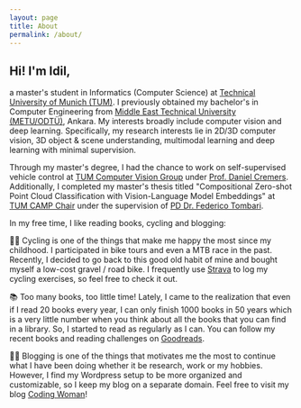 ```yaml
---
layout: page
title: About
permalink: /about/
---
```


## Hi! I'm Idil,

a master's student in Informatics (Computer Science) at <a href="https://www.tum.de/en/">Technical University of Munich (TUM)</a>.
I previously obtained my bachelor's in Computer Engineering from <a href="https://ceng.metu.edu.tr/">Middle East Technical University (METU/ODTÜ)</a>, Ankara. 
My interests broadly include computer vision and deep learning. Specifically, my research interests lie in 2D/3D computer vision, 3D object & scene understanding, multimodal learning and deep learning with minimal supervision.

Through my master's degree, I had the chance to work on self-supervised vehicle control at <a href="https://cvg.cit.tum.de/">TUM Computer Vision Group</a> under <a href="https://cvg.cit.tum.de/members/cremers">Prof. Daniel Cremers</a>. Additionally, I completed my master's thesis titled "Compositional Zero-shot Point Cloud Classification with Vision-Language Model Embeddings" at <a href="https://www.cs.cit.tum.de/en/camp/">TUM CAMP Chair</a> under the supervision of <a href="https://www.cs.cit.tum.de/camp/members/senior-research-scientists/federico-tombari/">PD Dr. Federico Tombari</a>.

In my free time, I like reading books, cycling and blogging:

🚴‍♀️ Cycling is one of the things that make me happy the most since my childhood. I participated in bike tours and even a MTB race in the past. Recently, I decided to go back to this good old habit of mine and bought myself a low-cost gravel / road bike. I frequently use [Strava](https://www.strava.com/athletes/codingwoman) to log my cycling exercises, so feel free to check it out.

📚 Too many books, too little time! Lately, I came to the realization that even if I read 20 books every year, I can only finish 1000 books in 50 years which is a very little number when you think about all the books that you can find in a library. So, I started to read as regularly as I can. You can follow my recent books and reading challenges on [Goodreads](https://www.goodreads.com/codingwoman).

👩‍💻 Blogging is one of the things that motivates me the most to continue what I have been doing whether it be research, work or my hobbies. However, I find my Wordpress setup to be more organized and customizable, so I keep my blog on a separate domain. Feel free to visit my blog [Coding Woman](http://www.codingwoman.com)!

